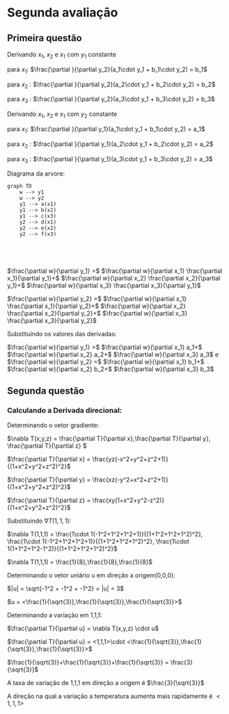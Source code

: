 # Segunda avaliação

## Primeira questão

Derivando $x_1$, $x_2$ e $x_1$ com $y_1$ constante

para $x_1$: 
$\frac{\partial }{\partial y_2}(a_1\cdot y_1 + b_1\cdot y_2) = b_1$

para $x_2$ :
$\frac{\partial }{\partial y_2}(a_2\cdot y_1 + b_2\cdot y_2) = b_2$

para $x_3$ :
$\frac{\partial }{\partial y_2}(a_3\cdot y_1 + b_3\cdot y_2) = b_3$

Derivando $x_1$, $x_2$ e $x_1$ com $y_2$ constante

para $x_1$: 
$\frac{\partial }{\partial y_1}(a_1\cdot y_1 + b_1\cdot y_2) = a_1$

para $x_2$ :
$\frac{\partial }{\partial y_1}(a_2\cdot y_1 + b_2\cdot y_2) = a_2$

para $x_3$ :
$\frac{\partial }{\partial y_1}(a_3\cdot y_1 + b_3\cdot y_2) = a_3$

Diagrama da arvore:

```mermaid
graph TD
    w --> y1
    w --> y2
    y1 --> a(x1)
    y1 --> b(x2)
    y1 --> c(x3)
    y2 --> d(x1)
    y2 --> e(x2)
    y2 --> f(x3)
    
    
    
    
```

$\frac{\partial w}{\partial y_1} =$
$\frac{\partial w}{\partial x_1} \frac{\partial x_1}{\partial y_1}+$
$\frac{\partial w}{\partial x_2} \frac{\partial x_2}{\partial y_1}+$
$\frac{\partial w}{\partial x_3} \frac{\partial x_3}{\partial y_1}$


$\frac{\partial w}{\partial y_2} =$
$\frac{\partial w}{\partial x_1} \frac{\partial x_1}{\partial y_2}+$
$\frac{\partial w}{\partial x_2} \frac{\partial x_2}{\partial y_2}+$
$\frac{\partial w}{\partial x_3} \frac{\partial x_3}{\partial y_2}$

Substituindo os valores das derivadas:

$\frac{\partial w}{\partial y_1} =$
$\frac{\partial w}{\partial x_1} a_1+$
$\frac{\partial w}{\partial x_2} a_2+$
$\frac{\partial w}{\partial x_3} a_3$
e
$\frac{\partial w}{\partial y_2} =$
$\frac{\partial w}{\partial x_1} b_1+$
$\frac{\partial w}{\partial x_2} b_2+$
$\frac{\partial w}{\partial x_3} b_3$



## Segunda questão

### Calculando a Derivada direcional:

Determinando o vetor gradiente:

$\nabla T(x,y,z) = \frac{\partial T}{\partial x},\frac{\partial T}{\partial y}, \frac{\partial T}{\partial z} $

$\frac{\partial T}{\partial x} = \frac{yz(-x^2+y^2+z^2+1)}{(1+x^2+y^2+z^2)^2}$

$\frac{\partial T}{\partial y} = \frac{xz(-y^2+x^2+z^2+1)}{(1+x^2+y^2+z^2)^2}$

$\frac{\partial T}{\partial z} = \frac{xy(1+x^2+y^2-z^2)}{(1+x^2+y^2+z^2)^2}$

Substituindo $\nabla T(1,1,1)$:

$\nabla T(1,1,1) = \frac{1\cdot 1(-1^2+1^2+1^2+1)}{(1+1^2+1^2+1^2)^2}, \frac{1\cdot 1(-1^2+1^2+1^2+1)}{(1+1^2+1^2+1^2)^2}, \frac{1\cdot 1(1+1^2+1^2-1^2)}{(1+1^2+1^2+1^2)^2}$

$\nabla T(1,1,1) = \frac{1}{8},\frac{1}{8},\frac{1}{8}$

Determinando o vetor uniário u em direção a origem(0,0,0):

$|u| = \sqrt{-1^2 + -1^2 + -1^2} = |u| = 3$

$u = <\frac{1}{\sqrt{3}},\frac{1}{\sqrt{3}},\frac{1}{\sqrt{3}}>$

Determinando a variação em 1,1,1:

$\frac{\partial T}{\partial u} = \nabla T(x,y,z) \cdot u$

$\frac{\partial T}{\partial u} = <1,1,1>\cdot <\frac{1}{\sqrt{3}},\frac{1}{\sqrt{3}},\frac{1}{\sqrt{3}}>$

$\frac{1}{\sqrt{3}}+\frac{1}{\sqrt{3}}+\frac{1}{\sqrt{3}} = \frac{3}{\sqrt{3}}$

A taxa de variação de 1,1,1 em direção a origem é $\frac{3}{\sqrt{3}}$

A direção na qual a variação a temperatura aumenta mais rapidamente é $<1,1,1>$


